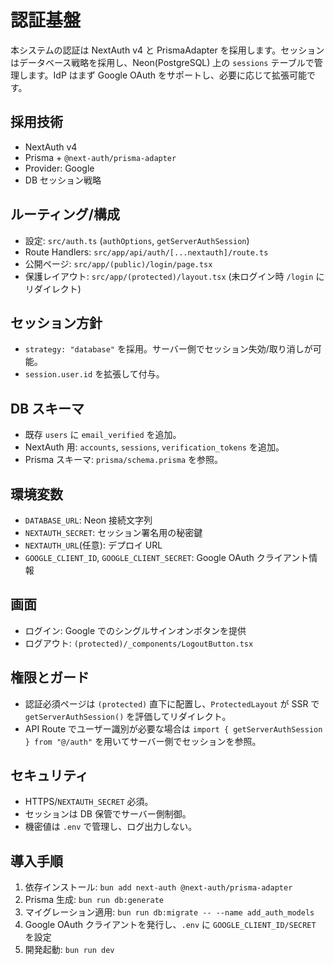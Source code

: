 # 認証基盤

本システムの認証は NextAuth v4 と PrismaAdapter を採用します。セッションはデータベース戦略を採用し、Neon(PostgreSQL) 上の `sessions` テーブルで管理します。IdP はまず Google OAuth をサポートし、必要に応じて拡張可能です。

## 採用技術
- NextAuth v4
- Prisma + `@next-auth/prisma-adapter`
- Provider: Google
- DB セッション戦略

## ルーティング/構成
- 設定: `src/auth.ts` (`authOptions`, `getServerAuthSession`)
- Route Handlers: `src/app/api/auth/[...nextauth]/route.ts`
- 公開ページ: `src/app/(public)/login/page.tsx`
- 保護レイアウト: `src/app/(protected)/layout.tsx` (未ログイン時 `/login` にリダイレクト)

## セッション方針
- `strategy: "database"` を採用。サーバー側でセッション失効/取り消しが可能。
- `session.user.id` を拡張して付与。

## DB スキーマ
- 既存 `users` に `email_verified` を追加。
- NextAuth 用: `accounts`, `sessions`, `verification_tokens` を追加。
- Prisma スキーマ: `prisma/schema.prisma` を参照。

## 環境変数
- `DATABASE_URL`: Neon 接続文字列
- `NEXTAUTH_SECRET`: セッション署名用の秘密鍵
- `NEXTAUTH_URL`(任意): デプロイ URL
- `GOOGLE_CLIENT_ID`, `GOOGLE_CLIENT_SECRET`: Google OAuth クライアント情報

## 画面
- ログイン: Google でのシングルサインオンボタンを提供
- ログアウト: `(protected)/_components/LogoutButton.tsx`

## 権限とガード
- 認証必須ページは `(protected)` 直下に配置し、`ProtectedLayout` が SSR で `getServerAuthSession()` を評価してリダイレクト。
- API Route でユーザー識別が必要な場合は `import { getServerAuthSession } from "@/auth"` を用いてサーバー側でセッションを参照。

## セキュリティ
- HTTPS/`NEXTAUTH_SECRET` 必須。
- セッションは DB 保管でサーバー側制御。
- 機密値は `.env` で管理し、ログ出力しない。

## 導入手順
1. 依存インストール: `bun add next-auth @next-auth/prisma-adapter`
2. Prisma 生成: `bun run db:generate`
3. マイグレーション適用: `bun run db:migrate -- --name add_auth_models`
4. Google OAuth クライアントを発行し、`.env` に `GOOGLE_CLIENT_ID/SECRET` を設定
5. 開発起動: `bun run dev`
